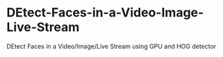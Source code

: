 # DEtect-Faces-in-a-Video-Image-Live-Stream
DEtect Faces in a Video/Image/Live Stream using GPU and HOG detector
